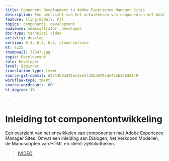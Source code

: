 ```yaml
---
title: Component Development in Adobe Experience Manager Sites
description: Een overzicht van het ontwikkelen van componenten met Adobe Experience Manager Sites. Omvat een inleiding aan Dialogen, het Verkopen Modellen, de Manuscripten van HTML en cliënt-zijBibliotheken.
feature: sling-models, htl
topics: components, development
audience: administrator, developer
doc-type: technical video
activity: develop
version: 6.3, 6.4, 6.5, cloud-service
kt: 4235
thumbnail: 32547.jpg
topic: Development
role: Developer
level: Beginner
translation-type: tm+mt
source-git-commit: d9714b9a291ec3ee5f3dba9723de72bb120d2149
workflow-type: tm+mt
source-wordcount: '60'
ht-degree: 3%

---
```



# Inleiding tot componentontwikkeling

Een overzicht van het ontwikkelen van componenten met Adobe Experience Manager Sites. Omvat een inleiding aan Dialogen, het Verkopen Modellen, de Manuscripten van HTML en cliënt-zijBibliotheken.

>[!VIDEO](https://video.tv.adobe.com/v/32547/?quality=12&learn=on)